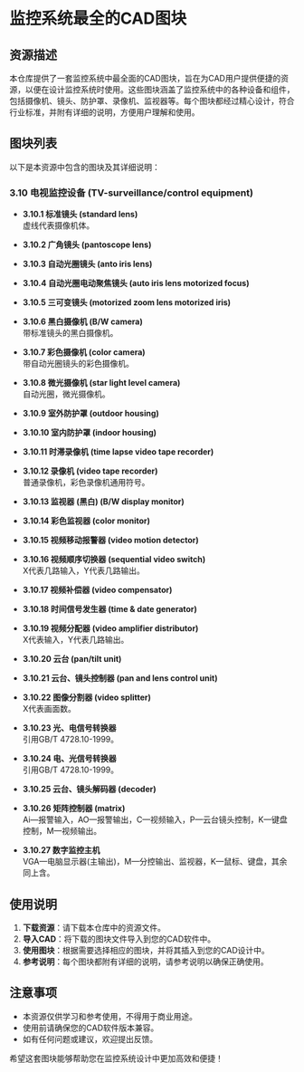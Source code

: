 # 监控系统最全的CAD图块

## 资源描述

本仓库提供了一套监控系统中最全面的CAD图块，旨在为CAD用户提供便捷的资源，以便在设计监控系统时使用。这些图块涵盖了监控系统中的各种设备和组件，包括摄像机、镜头、防护罩、录像机、监视器等。每个图块都经过精心设计，符合行业标准，并附有详细的说明，方便用户理解和使用。

## 图块列表

以下是本资源中包含的图块及其详细说明：

### 3.10 电视监控设备 (TV-surveillance/control equipment)

- **3.10.1 标准镜头 (standard lens)**  
  虚线代表摄像机体。

- **3.10.2 广角镜头 (pantoscope lens)**

- **3.10.3 自动光圈镜头 (anto iris lens)**

- **3.10.4 自动光圈电动聚焦镜头 (auto iris lens motorized focus)**

- **3.10.5 三可变镜头 (motorized zoom lens motorized iris)**

- **3.10.6 黑白摄像机 (B/W camera)**  
  带标准镜头的黑白摄像机。

- **3.10.7 彩色摄像机 (color camera)**  
  带自动光圈镜头的彩色摄像机。

- **3.10.8 微光摄像机 (star light level camera)**  
  自动光圈，微光摄像机。

- **3.10.9 室外防护罩 (outdoor housing)**

- **3.10.10 室内防护罩 (indoor housing)**

- **3.10.11 时滞录像机 (time lapse video tape recorder)**

- **3.10.12 录像机 (video tape recorder)**  
  普通录像机，彩色录像机通用符号。

- **3.10.13 监视器 (黑白) (B/W display monitor)**

- **3.10.14 彩色监视器 (color monitor)**

- **3.10.15 视频移动报警器 (video motion detector)**

- **3.10.16 视频顺序切换器 (sequential video switch)**  
  X代表几路输入，Y代表几路输出。

- **3.10.17 视频补偿器 (video compensator)**

- **3.10.18 时间信号发生器 (time & date generator)**

- **3.10.19 视频分配器 (video amplifier distributor)**  
  X代表输入，Y代表几路输出。

- **3.10.20 云台 (pan/tilt unit)**

- **3.10.21 云台、镜头控制器 (pan and lens control unit)**

- **3.10.22 图像分割器 (video splitter)**  
  X代表画面数。

- **3.10.23 光、电信号转换器**  
  引用GB/T 4728.10-1999。

- **3.10.24 电、光信号转换器**  
  引用GB/T 4728.10-1999。

- **3.10.25 云台、镜头解码器 (decoder)**

- **3.10.26 矩阵控制器 (matrix)**  
  Ai—报警输入，AO—报警输出，C—视频输入，P—云台镜头控制，K—键盘控制，M—视频输出。

- **3.10.27 数字监控主机**  
  VGA—电脑显示器(主输出)，M—分控输出、监视器，K—鼠标、键盘，其余同上含。

## 使用说明

1. **下载资源**：请下载本仓库中的资源文件。
2. **导入CAD**：将下载的图块文件导入到您的CAD软件中。
3. **使用图块**：根据需要选择相应的图块，并将其插入到您的CAD设计中。
4. **参考说明**：每个图块都附有详细的说明，请参考说明以确保正确使用。

## 注意事项

- 本资源仅供学习和参考使用，不得用于商业用途。
- 使用前请确保您的CAD软件版本兼容。
- 如有任何问题或建议，欢迎提出反馈。

希望这套图块能够帮助您在监控系统设计中更加高效和便捷！
